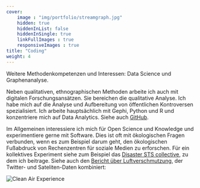 ```yaml
---
cover:
    image : "img/portfolio/streamgraph.jpg"
    hidden: true
    hiddenInList: false
    hiddenInSingle: true
    linkFullImages : true
    responsiveImages : true
title: "Coding"
weight: 4
---
```


Weitere Methodenkompetenzen und Interessen: Data Science und Graphenanalyse.
<!--more-->
Neben qualitativen, ethnographischen Methoden arbeite ich auch mit digitalen Forschungsansätzen. Sie bereichen die qualitative Analyse.
Ich habe mich auf die Analyse und Aufbereitung von öffentlichen Kontroversen spezialisiert. Ich arbeite hauptsächlich mit Gephi, Python und R und konzentriere mich auf Data Analytics. Siehe auch [GitHub](https://github.com/LaserStefan).

Im Allgemeinen interessiere ich mich für Open Science und Knowledge und experimentiere gerne mit Software. Dies ist oft mit ökologischen Fragen verbunden, wenn es zum Beispiel darum geht, den ökologischen Fußabdruck von Rechenzentren für soziale Medien zu erforschen. Für ein kollektives Experiment siehe zum Beispiel das [Disaster STS collective](https://disaster-sts-network.org/), zu dem ich beitrage.
Siehe auch den [Bericht über Luftverschmutzung](https://disaster-sts-network.org/content/ruhr-valley-and-delhi-megacity-air-pollution-germany-and-india), der Twitter- und Sateliten-Daten kombiniert:

![Clean Air Experience](/img/portfolio/air_pollution.webp)

